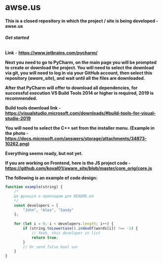 # awse.us
**This is a closed repository in which the project / site is being developed - awse.us**

###### **Get started**

**Link** - **https://www.jetbrains.com/pycharm/**

**Next you need to go to PyCharm, on the main page you will be prompted to create or download the project. You will need to select the download via git, you will need to log in via your GitHub account, then select this repository (_aware_site_), and wait until all the files are downloaded.**

**After that PyCharm will offer to download all dependencies, for successful execution VS Build Tools 2014 or higher is required, 2019 is recommended.**

**Build tools download link - https://visualstudio.microsoft.com/downloads/#build-tools-for-visual-studio-2019**

**You will need to select the C++ set from the installer menu. (Example in the photo - https://docs.microsoft.com/answers/storage/attachments/34873-10262.png)**

**Everything seems ready, but not yet.**

**If you are working on Frontend, here is the JS project code - https://github.com/koval01/aware_site/blob/master/core_orig/core.js**

**The following is an example of code design:**
```javascript
function example(string) {
    /*
    Ця функція є прикладом для README.md
    */
    const developers = [
        "John", "Alex", "Sandy"
    ];
    
    for (let i = 0; i < developers.length; i++) {
        if (string.toLowerCase().indexOf(words[i]) !== -1) {
            // Yeah, this developer in list
            return true;
        }
        // Or send false bool var
    }
}
```